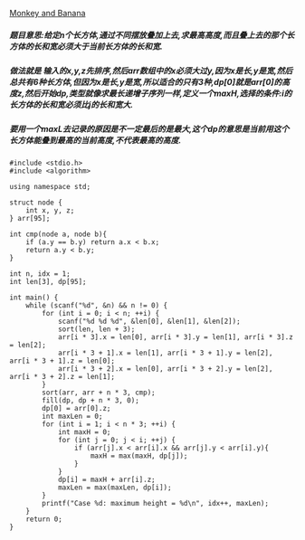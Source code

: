 [Monkey and Banana](https://vjudge.net/contest/293713#problem/C)

##### 题目意思:给定n个长方体,通过不同摆放叠加上去,求最高高度,而且叠上去的那个长方体的长和宽必须大于当前长方体的长和宽.

##### 做法就是 输入的x,y,z先排序,然后arr数组中的x必须大过y,因为x是长,y是宽,然后总共有6种长方体,但因为x是长,y是宽,所以适合的只有3种,dp[0]就是arr[0]的高度z,然后开始dp,类型就像求最长递增子序列一样,定义一个maxH,选择的条件:i的长方体的长和宽必须比j的长和宽大.

##### 要用一个maxL去记录的原因是不一定最后的是最大,这个dp的意思是当前用这个长方体能叠到最高的当前高度,不代表最高的高度.

    #include <stdio.h>
    #include <algorithm>

    using namespace std;

    struct node {
        int x, y, z;
    } arr[95];

    int cmp(node a, node b){
        if (a.y == b.y) return a.x < b.x;
        return a.y < b.y;
    }

    int n, idx = 1;
    int len[3], dp[95];

    int main() {
        while (scanf("%d", &n) && n != 0) {
            for (int i = 0; i < n; ++i) {
                scanf("%d %d %d", &len[0], &len[1], &len[2]);
                sort(len, len + 3);
                arr[i * 3].x = len[0], arr[i * 3].y = len[1], arr[i * 3].z = len[2];
                arr[i * 3 + 1].x = len[1], arr[i * 3 + 1].y = len[2], arr[i * 3 + 1].z = len[0];
                arr[i * 3 + 2].x = len[0], arr[i * 3 + 2].y = len[2], arr[i * 3 + 2].z = len[1];
            }
            sort(arr, arr + n * 3, cmp);
            fill(dp, dp + n * 3, 0);
            dp[0] = arr[0].z;
            int maxLen = 0;
            for (int i = 1; i < n * 3; ++i) {
                int maxH = 0;
                for (int j = 0; j < i; ++j) {
                    if (arr[j].x < arr[i].x && arr[j].y < arr[i].y){
                        maxH = max(maxH, dp[j]);
                    }
                }
                dp[i] = maxH + arr[i].z;
                maxLen = max(maxLen, dp[i]);
            }
            printf("Case %d: maximum height = %d\n", idx++, maxLen);
        }
        return 0;
    }
